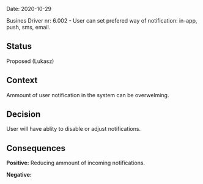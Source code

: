 Date: 2020-10-29 

Busines Driver nr: 6.002 - User can set prefered way of notification: in-app, push, sms, email.

## Status

Proposed (Lukasz)

## Context

Ammount of user notification in the system can be overwelming.

## Decision

User will have ablity to disable or adjust notifications.

## Consequences

**Positive:** Reducing ammount of incoming notifications.

**Negative:**

